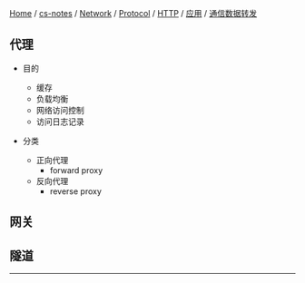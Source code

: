 [Home](https://mengxianbin.github.io) /
[cs-notes](https://mengxianbin.github.io/cs-notes/site) /
[Network](https://mengxianbin.github.io/cs-notes/site/Network) /
[Protocol](https://mengxianbin.github.io/cs-notes/site/Network/Protocol) /
[HTTP](https://mengxianbin.github.io/cs-notes/site/Network/Protocol/HTTP) /
[应用](https://mengxianbin.github.io/cs-notes/site/Network/Protocol/HTTP/%E5%BA%94%E7%94%A8) /
[通信数据转发](https://mengxianbin.github.io/cs-notes/site/Network/Protocol/HTTP/%E5%BA%94%E7%94%A8/%E9%80%9A%E4%BF%A1%E6%95%B0%E6%8D%AE%E8%BD%AC%E5%8F%91)

## 代理

* 目的
    * 缓存
    * 负载均衡
    * 网络访问控制
    * 访问日志记录

* 分类
    * 正向代理
        * forward proxy
    * 反向代理
        * reverse proxy

## 网关

## 隧道

---
